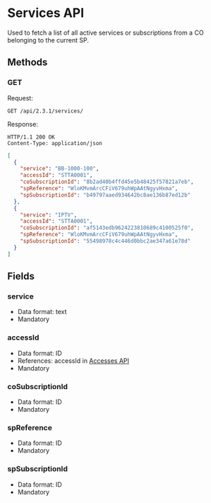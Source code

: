 # Services API

Used to fetch a list of all active services or subscriptions from a CO belonging to the current SP.

## Methods

### GET

Request:
```HTTP
GET /api/2.3.1/services/
```

Response:
```HTTP
HTTP/1.1 200 OK
Content-Type: application/json
```
```JSON
[
  {
    "service": "BB-1000-100",
    "accessId": "STTA0001",
    "coSubscriptionId": "8b2ad40b4ffd45e5b48425f57821a7eb",
    "spReference": "WloKMvmArcCFiV679uhWpAAtNgyvHxma",
    "spSubscriptionId": "b49797aaed934642bc8ae136b87ed12b"
  },
  {
    "service": "IPTV",
    "accessId": "STTA0001",
    "coSubscriptionId": "af5143edb9624223810689c4100525f0",
    "spReference": "WloKMvmArcCFiV679uhWpAAtNgyvHxma",
    "spSubscriptionId": "55498978c4c446d0bbc2ae347a61e78d"
  }
]
```

## Fields

### service

 * Data format: text
 * Mandatory
 
### accessId

 * Data format: ID
 * References: accessId in [Accesses API](accesses.md)
 * Mandatory

### coSubscriptionId
 * Data format: ID
 * Mandatory
  
### spReference
 * Data format: ID
 * Mandatory

### spSubscriptionId
 * Data format: ID
 * Mandatory